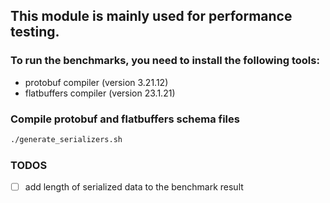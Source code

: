 ## This module is mainly used for performance testing.

### To run the benchmarks, you need to install the following tools:

- protobuf compiler (version 3.21.12)
- flatbuffers compiler (version 23.1.21)

### Compile protobuf and flatbuffers schema files

```bash
./generate_serializers.sh
```

### TODOS
- [ ] add length of serialized data to the benchmark result 